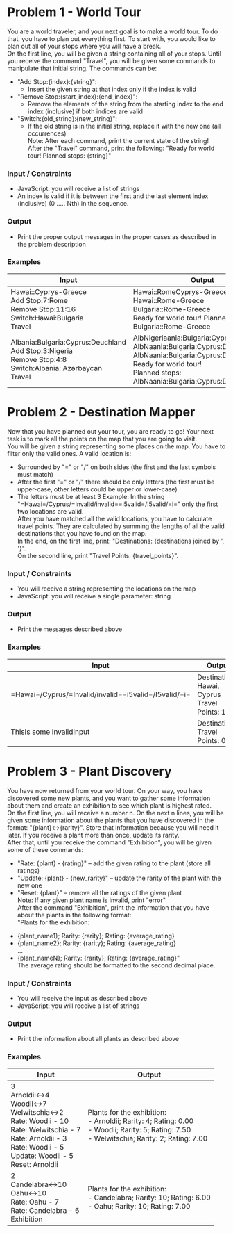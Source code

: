 # Problem 1 - World Tour

You are a world traveler, and your next goal is to make a world tour. To do that, you have to plan out everything first. To start with, you would like to plan out all of your stops where you will have a break.  
On the first line, you will be given a string containing all of your stops. Until you receive the command "Travel", you will be given some commands to manipulate that initial string. The commands can be:  
*	"Add Stop:{index}:{string}":  
    *	Insert the given string at that index only if the index is valid  
*	"Remove Stop:{start_index}:{end_index}":  
    *	Remove the elements of the string from the starting index to the end index (inclusive) if both indices are valid  
*	"Switch:{old_string}:{new_string}":  
    *	If the old string is in the initial string, replace it with the new one (all occurrences)  
Note: After each command, print the current state of the string!  
After the "Travel" command, print the following: "Ready for world tour! Planned stops: {string}"  
### Input / Constraints
*	JavaScript: you will receive a list of strings  
*	An index is valid if it is between the first and the last element index (inclusive) (0 ….. Nth) in the sequence.  
### Output
*	Print the proper output messages in the proper cases as described in the problem description  
### Examples

| Input | Output |
| ----- | ------ |
| Hawai::Cyprys-Greece<br />Add Stop:7:Rome<br />Remove Stop:11:16<br />Switch:Hawai:Bulgaria<br />Travel<br />| Hawai::RomeCyprys-Greece<br />Hawai::Rome-Greece<br />Bulgaria::Rome-Greece<br />Ready for world tour! Planned stops: Bulgaria::Rome-Greece |
| Albania:Bulgaria:Cyprus:Deuchland<br />Add Stop:3:Nigeria<br />Remove Stop:4:8<br />Switch:Albania: Azərbaycan<br />Travel | AlbNigeriaania:Bulgaria:Cyprus:Deuchland<br />AlbNaania:Bulgaria:Cyprus:Deuchland<br />AlbNaania:Bulgaria:Cyprus:Deuchland<br />Ready for world tour!<br />Planned stops: AlbNaania:Bulgaria:Cyprus:Deuchland |

# Problem 2 - Destination Mapper

Now that you have planned out your tour, you are ready to go! Your next task is to mark all the points on the map that you are going to visit.  
You will be given a string representing some places on the map. You have to filter only the valid ones. A valid location is:  
*	Surrounded by "=" or "/" on both sides (the first and the last symbols must match)
*	After the first "=" or "/" there should be only letters (the first must be upper-case, other letters could be upper or lower-case)
*	The letters must be at least 3
Example: In the string "=Hawai=/Cyprus/=Invalid/invalid==i5valid=/I5valid/=i=" only the first two locations are valid.  
After you have matched all the valid locations, you have to calculate travel points. They are calculated by summing the lengths of all the valid destinations that you have found on the map.   
In the end, on the first line, print: "Destinations: {destinations joined by ', '}".  
On the second line, print "Travel Points: {travel_points}".  
### Input / Constraints
*	You will receive a string representing the locations on the map
*	JavaScript: you will receive a single parameter: string
### Output
*	Print the messages described above
### Examples

| Input | Output |
| ----- | ------ |
| =Hawai=/Cyprus/=Invalid/invalid==i5valid=/I5valid/=i= | Destinations: Hawai, Cyprus<br />Travel Points: 11 |
| ThisIs some InvalidInput | Destinations: <br />Travel Points: 0 |

# Problem 3 - Plant Discovery

You have now returned from your world tour. On your way, you have discovered some new plants, and you want to gather some information about them and create an exhibition to see which plant is highest rated.  
On the first line, you will receive a number n. On the next n lines, you will be given some information about the plants that you have discovered in the format: "{plant}<->{rarity}". Store that information because you will need it later. If you receive a plant more than once, update its rarity.  
After that, until you receive the command "Exhibition", you will be given some of these commands:  
*	"Rate: {plant} - {rating}" – add the given rating to the plant (store all ratings)  
*	"Update: {plant} - {new_rarity}" – update the rarity of the plant with the new one  
*	"Reset: {plant}" – remove all the ratings of the given plant  
Note: If any given plant name is invalid, print "error"  
After the command "Exhibition", print the information that you have about the plants in the following format:  
"Plants for the exhibition:  
- {plant_name1}; Rarity: {rarity}; Rating: {average_rating}  
- {plant_name2}; Rarity: {rarity}; Rating: {average_rating}  
…  
- {plant_nameN}; Rarity: {rarity}; Rating: {average_rating}"  
The average rating should be formatted to the second decimal place.  
### Input / Constraints
*	You will receive the input as described above  
*	JavaScript: you will receive a list of strings  
### Output
*	Print the information about all plants as described above
### Examples

| Input | Output |
| ----- | ------ |
| 3<br />Arnoldii<->4<br />Woodii<->7<br />Welwitschia<->2<br />Rate: Woodii - 10<br />Rate: Welwitschia - 7<br />Rate: Arnoldii - 3<br />Rate: Woodii - 5<br />Update: Woodii - 5<br />Reset: Arnoldii | Plants for the exhibition:<br />- Arnoldii; Rarity: 4; Rating: 0.00<br />- Woodii; Rarity: 5; Rating: 7.50<br />- Welwitschia; Rarity: 2; Rating: 7.00 |
| 2<br />Candelabra<->10<br />Oahu<->10<br />Rate: Oahu - 7<br />Rate: Candelabra - 6<br />Exhibition | Plants for the exhibition:<br />- Candelabra; Rarity: 10; Rating: 6.00<br />- Oahu; Rarity: 10; Rating: 7.00 |
